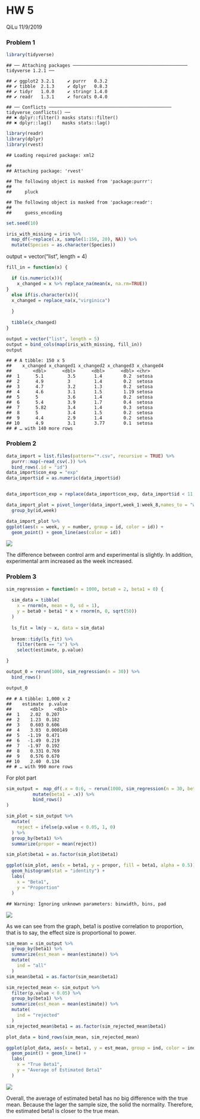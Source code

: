 HW 5
================
QiLu
11/9/2019

### Problem 1

``` r
library(tidyverse)
```

    ## ── Attaching packages ─────────────────────────────────────────── tidyverse 1.2.1 ──

    ## ✔ ggplot2 3.2.1     ✔ purrr   0.3.2
    ## ✔ tibble  2.1.3     ✔ dplyr   0.8.3
    ## ✔ tidyr   1.0.0     ✔ stringr 1.4.0
    ## ✔ readr   1.3.1     ✔ forcats 0.4.0

    ## ── Conflicts ────────────────────────────────────────────── tidyverse_conflicts() ──
    ## ✖ dplyr::filter() masks stats::filter()
    ## ✖ dplyr::lag()    masks stats::lag()

``` r
library(readr)
library(dplyr)
library(rvest)
```

    ## Loading required package: xml2

    ## 
    ## Attaching package: 'rvest'

    ## The following object is masked from 'package:purrr':
    ## 
    ##     pluck

    ## The following object is masked from 'package:readr':
    ## 
    ##     guess_encoding

``` r
set.seed(10)

iris_with_missing = iris %>% 
  map_df(~replace(.x, sample(1:150, 20), NA)) %>%
  mutate(Species = as.character(Species))
```

output = vector(“list”, length = 4)

``` r
fill_in = function(x) {

  if (is.numeric(x)){
    x_changed = x %>% replace_na(mean(x, na.rm=TRUE))
}
  else if(is.character(x)){
  x_changed = replace_na(x,"virginica")
 
  }
  
  tibble(x_changed)
}
```

``` r
output = vector("list", length = 5)
output = bind_cols(map(iris_with_missing, fill_in))
output
```

    ## # A tibble: 150 x 5
    ##    x_changed x_changed1 x_changed2 x_changed3 x_changed4
    ##        <dbl>      <dbl>      <dbl>      <dbl> <chr>     
    ##  1      5.1         3.5       1.4        0.2  setosa    
    ##  2      4.9         3         1.4        0.2  setosa    
    ##  3      4.7         3.2       1.3        0.2  setosa    
    ##  4      4.6         3.1       1.5        1.19 setosa    
    ##  5      5           3.6       1.4        0.2  setosa    
    ##  6      5.4         3.9       1.7        0.4  setosa    
    ##  7      5.82        3.4       1.4        0.3  setosa    
    ##  8      5           3.4       1.5        0.2  setosa    
    ##  9      4.4         2.9       1.4        0.2  setosa    
    ## 10      4.9         3.1       3.77       0.1  setosa    
    ## # … with 140 more rows

### Problem 2

``` r
data_import = list.files(pattern="*.csv", recursive = TRUE) %>% 
  purrr::map(~read_csv(.)) %>% 
  bind_rows(.id = "id")
data_import$con_exp = "exp"
data_import$id = as.numeric(data_import$id)


data_import$con_exp = replace(data_import$con_exp, data_import$id < 11, "con")

data_import_plot = pivot_longer(data_import,week_1:week_8,names_to = "week", values_to = "number") %>% 
  group_by(id,week)
```

``` r
data_import_plot %>% 
ggplot(aes(x = week, y = number, group = id, color = id)) +
  geom_point() + geom_line(aes(color = id))
```

![](p8105_hw5_ql2370_files/figure-gfm/unnamed-chunk-5-1.png)<!-- -->

The difference between control arm and experimental is slightly. In
addition, experimental arm increased as the week increased.

### Problem 3

``` r
sim_regression = function(n = 1000, beta0 = 2, beta1 = 0) {
  
  sim_data = tibble(
    x = rnorm(n, mean = 0, sd = 1),
    y = beta0 + beta1 * x + rnorm(n, 0, sqrt(50))
  )
  
  ls_fit = lm(y ~ x, data = sim_data)
  
  broom::tidy(ls_fit) %>%
    filter(term == "x") %>%
    select(estimate, p.value)

}
```

``` r
output_0 = rerun(1000, sim_regression(n = 30)) %>% 
  bind_rows()

output_0
```

    ## # A tibble: 1,000 x 2
    ##    estimate  p.value
    ##       <dbl>    <dbl>
    ##  1    2.02  0.207   
    ##  2    1.23  0.182   
    ##  3    0.603 0.606   
    ##  4    3.03  0.000149
    ##  5   -1.19  0.471   
    ##  6   -1.49  0.219   
    ##  7   -1.97  0.192   
    ##  8    0.331 0.769   
    ##  9    0.576 0.670   
    ## 10    2.40  0.134   
    ## # … with 990 more rows

For plot
part

``` r
sim_output =  map_df(.x = 0:6, ~ rerun(1000, sim_regression(n = 30, beta1 = .x) %>% 
          mutate(beta1 = .x)) %>% 
          bind_rows()
)

sim_plot = sim_output %>%
  mutate(
    reject = ifelse(p.value < 0.05, 1, 0)
  ) %>%
  group_by(beta1) %>%
  summarize(propor = mean(reject)) 

sim_plot$beta1 = as.factor(sim_plot$beta1)
```

``` r
ggplot(sim_plot, aes(x = beta1, y = propor, fill = beta1, alpha = 0.5)) +
  geom_histogram(stat = "identity") +
  labs(
    x = "Beta1",
    y = "Proportion"
  )
```

    ## Warning: Ignoring unknown parameters: binwidth, bins, pad

![](p8105_hw5_ql2370_files/figure-gfm/unnamed-chunk-9-1.png)<!-- -->

As we can see from the graph, beta1 is postive correlation to
proportion, that is to say, the effect size is proportional to power.

``` r
sim_mean = sim_output %>%
  group_by(beta1) %>%
  summarize(est_mean = mean(estimate)) %>%
  mutate(
    ind = "all"
  )
sim_mean$beta1 = as.factor(sim_mean$beta1)
```

``` r
sim_rejected_mean <- sim_output %>%
  filter(p.value < 0.05) %>%
  group_by(beta1) %>%
  summarize(est_mean = mean(estimate)) %>%
  mutate(
    ind = "rejected"
  )
sim_rejected_mean$beta1 = as.factor(sim_rejected_mean$beta1)
```

``` r
plot_data = bind_rows(sim_mean, sim_rejected_mean)

ggplot(plot_data, aes(x = beta1, y = est_mean, group = ind, color = ind)) +
  geom_point() + geom_line() +
  labs(
    x = "True Beta1",
    y = "Average of Estimated Beta1"
  )
```

![](p8105_hw5_ql2370_files/figure-gfm/unnamed-chunk-12-1.png)<!-- -->

Overall, the average of estimated beta1 has no big difference with the
true mean. Because the lager the sample size, the solid the normality.
Therefore, the estimated beta1 is closer to the true mean.
